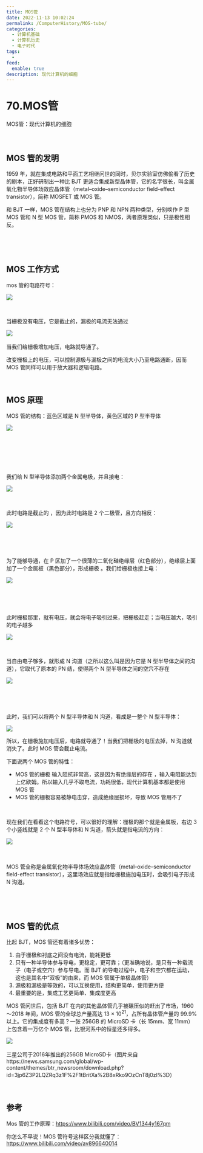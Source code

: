 ```yaml
---
title: MOS管
date: 2022-11-13 10:02:24
permalink: /ComputerHistory/MOS-tube/
categories:
  - 计算机基础
  - 计算机历史
  - 电子时代
tags:
  - 
feed:
  enable: true
description: 现代计算机的细胞
---
```



# 70.MOS管

MOS管：现代计算机的细胞

‍<!-- more -->　　‍

## MOS 管的发明

1959 年，就在集成电路和平面工艺相继问世的同时，贝尔实验室仿佛偷看了历史的剧本，正好研制出一种比 BJT 更适合集成新型晶体管，它的名字很长，叫金属氧化物半导体场效应晶体管（metal–oxide–semiconductor field-effect transistor），简称 MOSFET 或 MOS 管。

和 BJT 一样，MOS 管在结构上也分为 PNP 和 NPN 两种类型，分别唤作 P 型 MOS 管和 N 型 MOS 管，简称 PMOS 和 NMOS，两者原理类似，只是极性相反。

‍

‍

## MOS 工作方式

mos 管的电路符号：

![](https://image.peterjxl.com/blog/image-20220820095945-h97rclq.png)

‍

当栅极没有电压，它是截止的，漏极的电流无法通过

![](https://image.peterjxl.com/blog/image-20220820100441-n9td618.png)​

当我们给栅极增加电压，电路就导通了。

改变栅极上的电压，可以控制源极与漏极之间的电流大小乃至电路通断，因而 MOS 管同样可以用于放大器和逻辑电路。

‍

## MOS 原理

MOS 管的结构：蓝色区域是 N 型半导体，黄色区域的 P 型半导体

![](https://image.peterjxl.com/blog/image-20220820100531-h5e39pg.png)​

‍

‍

‍

我们给 N 型半导体添加两个金属电极，并且接电：

![](https://image.peterjxl.com/blog/image-20220820101003-4wnf85o.png)

‍

此时电路是截止的 ，因为此时电路是 2 个二极管，且方向相反：

![](https://image.peterjxl.com/blog/image-20220820101342-k823kff.png)

‍

​

为了能够导通，在 P 区加了一个很薄的二氧化硅绝缘层（红色部分），绝缘层上面加了一个金属板（黑色部分），形成栅极 。我们给栅极也接上电：

![](https://image.peterjxl.com/blog/image-20220820101558-6ixjb05.png)​

‍

‍

此时栅极那里，就有电压，就会将电子吸引过来，把栅极赶走；当电压越大，吸引的电子越多

![](https://image.peterjxl.com/blog/image-20220820101626-oel9dll.png)

‍

当自由电子够多，就形成 N 沟道（之所以这么叫是因为它是 N 型半导体之间的沟道），它取代了原本的 PN 结，使得两个 N 型半导体之间的空穴不存在

![](https://image.peterjxl.com/blog/image-20220820101739-pc6v8dl.png)

‍

‍

此时，我们可以将两个 N 型半导体和 N 沟道，看成是一整个 N 型半导体：

![](https://image.peterjxl.com/blog/image-20220820101932-ymqbzc1.png)

所以，在栅极施加电压后，电路就导通了！当我们把栅极的电压去掉，N 沟道就消失了。此时 MOS 管会截止电流。

下面说两个 MOS 管的特性：

* MOS 管的栅极 输入阻抗非常高，这是因为有绝缘层的存在  ，输入电阻能达到上亿欧姆。所以输入几乎不取电流，功耗很低，现代计算机基本都是使用 MOS 管
* MOS 管的栅极容易被静电击穿，造成绝缘层损坏，导致 MOS 管用不了

‍

现在我们在看看这个电路符号，可以很好的理解：栅极的那个就是金属板，右边 3 个小竖线就是 2 个 N 型半导体和 N 沟道，箭头就是指电流的方向：

![](https://image.peterjxl.com/blog/image-20220820095945-h97rclq.png)​

‍

MOS 管全称是金属氧化物半导体场效应晶体管（metal–oxide–semiconductor field-effect transistor），这里场效应就是指给栅极施加电压时，会吸引电子形成 N 沟道。

‍

‍

## MOS 管的优点

比起 BJT，MOS 管还有着诸多优势：

1. 由于栅极和衬底之间没有电流，能耗更低
2. 只有一种半导体参与导电，更稳定，更可靠；（更准确地说，是只有一种载流子（电子或空穴）参与导电。而 BJT 的导电过程中，电子和空穴都在运动，这也是其名中“双极”的由来，而 MOS 管属于单极晶体管）
3. 源极和漏极是等效的，可以互换使用，结构更简单，使用更方便
4. 最重要的是，集成工艺更简单、集成度更高

MOS 管问世后，包括 BJT 在内的其他晶体管几乎被碾压似的赶出了市场，1960～2018 年间，MOS 管的全球总产量高达 13 × 10<sup>21</sup>，占所有晶体管产量的 99.9% 以上。它的集成度有多高？一张 256GB 的 MicroSD 卡（长 15mm、宽 11mm）上包含着一万亿个 MOS 管，比银河系中的恒星还多得多。

​![](https://image.peterjxl.com/blog/image-20220821111529-j7u5cdd.png)​

三星公司于2016年推出的256GB MicroSD卡（图片来自https://news.samsung.com/global/wp-content/themes/btr_newsroom/download.php?id=3jp6Z3P2LQZRq3z1F%2F1tBritXa%2B8xRko9OzCnT8j0zI%3D）

‍

## 参考

Mos 管的工作原理：https://www.bilibili.com/video/BV1344y167qm

你怎么不早说！MOS 管符号这样区分我就懂了：https://www.bilibili.com/video/av896640014

‍

‍

‍
